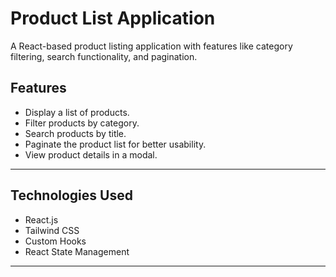 # Product List Application

A React-based product listing application with features like category filtering, search functionality, and pagination.

## Features

- Display a list of products.
- Filter products by category.
- Search products by title.
- Paginate the product list for better usability.
- View product details in a modal.

---

## Technologies Used

- React.js
- Tailwind CSS
- Custom Hooks
- React State Management

---
